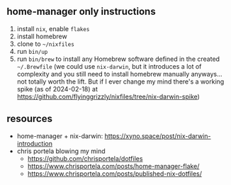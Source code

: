 ## home-manager only instructions

1. install `nix`, enable `flakes`
2. install homebrew
3. clone to `~/nixfiles`
4. run `bin/up`
5. run `bin/brew` to install any Homebrew software defined in the created `~/.Brewfile` (we could use `nix-darwin`, but
   it introduces a lot of complexity and you still need to install homebrew manually anyways... not totally worth the
   lift. But if I ever change my mind there's a working spike (as of 2024-02-18) at https://github.com/flyinggrizzly/nixfiles/tree/nix-darwin-spike)

## resources

- home-manager + nix-darwin: https://xyno.space/post/nix-darwin-introduction
- chris portela blowing my mind
    - https://github.com/chrisportela/dotfiles
    - https://www.chrisportela.com/posts/home-manager-flake/
    - https://www.chrisportela.com/posts/published-nix-dotfiles/
